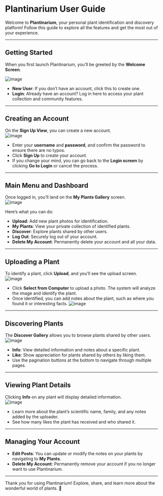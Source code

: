 # Plantinarium User Guide

Welcome to **Plantinarium**, your personal plant identification and discovery platform! Follow this guide to explore all the features and get the most out of your experience.

---

## Getting Started

When you first launch Plantinarium, you’ll be greeted by the **Welcome Screen**.

![image](https://github.com/user-attachments/assets/e0511418-1872-4992-9035-c422483b939e)

- **New User**: If you don’t have an account, click this to create one.  
- **Login**: Already have an account? Log in here to access your plant collection and community features.

---

## Creating an Account

On the **Sign Up View**, you can create a new account.  
![image](https://github.com/user-attachments/assets/4c922ee7-3b32-43f2-84e6-8e1e30f4e9cd)


- Enter your **username** and **password**, and confirm the password to ensure there are no typos.
- Click **Sign Up** to create your account.  
- If you change your mind, you can go back to the **Login screen** by clicking **Go to Login** or cancel the process.

---

## Main Menu and Dashboard

Once logged in, you’ll land on the **My Plants Gallery** screen.  
![image](https://github.com/user-attachments/assets/feeadb1f-ce34-4e32-b9ba-83efbc3e3458)


Here’s what you can do:
- **Upload**: Add new plant photos for identification.  
- **My Plants**: View your private collection of identified plants.  
- **Discover**: Explore plants shared by other users.  
- **Log Out**: Securely log out of your account.  
- **Delete My Account**: Permanently delete your account and all your data.

---

## Uploading a Plant

To identify a plant, click **Upload**, and you’ll see the upload screen.  
![image](https://github.com/user-attachments/assets/d94cc027-8d95-48bc-abd8-35c69214a530)

- Click **Select from Computer** to upload a photo. The system will analyze the image and identify the plant.  
- Once identified, you can add notes about the plant, such as where you found it or interesting facts.
![image](https://github.com/user-attachments/assets/f6828968-2f46-41fb-b5f4-a69b93402454)

---

## Discovering Plants

The **Discover Gallery** allows you to browse plants shared by other users.  
![image](https://github.com/user-attachments/assets/28fff03e-8230-4c72-a02c-6b861018a293)


- **Info**: View detailed information and notes about a specific plant.  
- **Like**: Show appreciation for plants shared by others by liking them.  
- Use the pagination buttons at the bottom to navigate through multiple pages.

---

## Viewing Plant Details

Clicking **Info** on any plant will display detailed information.  
![image](https://github.com/user-attachments/assets/23d23f68-d88a-4662-ab2c-24dd93732aa4)

- Learn more about the plant’s scientific name, family, and any notes added by the uploader.  
- See how many likes the plant has received and who shared it.

---

## Managing Your Account

- **Edit Posts**: You can update or modify the notes on your plants by navigating to **My Plants**.  
- **Delete My Account**: Permanently remove your account if you no longer want to use Plantinarium.

---

Thank you for using Plantinarium! Explore, share, and learn more about the wonderful world of plants. 🌱
